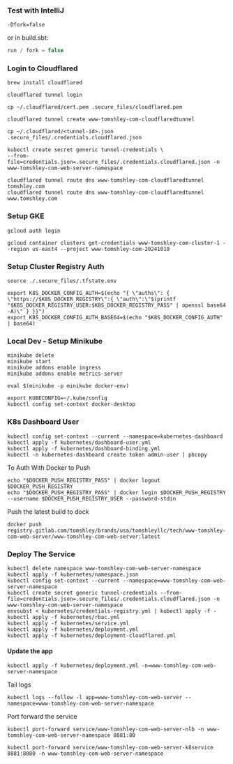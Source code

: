 ### Test with IntelliJ
```shell
-Dfork=false
```
or in build.sbt:
```scala 3
run / fork = false
```

### Login to Cloudflared
```shell
brew install cloudflared
```
```shell
cloudflared tunnel login
```
```shell
cp ~/.cloudflared/cert.pem .secure_files/cloudflared.pem
```
```shell
cloudflared tunnel create www-tomshley-com-cloudflaredtunnel
```
```shell
cp ~/.cloudflared/<tunnel-id>.json .secure_files/.credentials.cloudflared.json
```
```shell
kubectl create secret generic tunnel-credentials \
--from-file=credentials.json=.secure_files/.credentials.cloudflared.json -n www-tomshley-com-web-server-namespace
```
```shell
cloudflared tunnel route dns www-tomshley-com-cloudflaredtunnel tomshley.com
cloudflared tunnel route dns www-tomshley-com-cloudflaredtunnel www.tomshley.com
```

### Setup GKE
```shell
gcloud auth login
```
```shell
gcloud container clusters get-credentials www-tomshley-com-cluster-1 --region us-east4 --project www-tomshley-com-20241010
```
### Setup Cluster Registry Auth
```shell
source ./.secure_files/.tfstate.env
```
```shell
export K8S_DOCKER_CONFIG_AUTH=$(echo "{ \"auths\": { \"https://$K8S_DOCKER_REGISTRY\":{ \"auth\":\"$(printf "$K8S_DOCKER_REGISTRY_USER:$K8S_DOCKER_REGISTRY_PASS" | openssl base64 -A)\" } }}")
export K8S_DOCKER_CONFIG_AUTH_BASE64=$(echo "$K8S_DOCKER_CONFIG_AUTH" | base64)
```

### Local Dev - Setup Minikube
```shell
minikube delete
minikube start                                                                                               
minikube addons enable ingress
minikube addons enable metrics-server

eval $(minikube -p minikube docker-env)

export KUBECONFIG=~/.kube/config
kubectl config set-context docker-desktop
```

### K8s Dashboard User
```shell
kubectl config set-context --current --namespace=kubernetes-dashboard
kubectl apply -f kubernetes/dashboard-user.yml
kubectl apply -f kubernetes/dashboard-binding.yml
kubectl -n kubernetes-dashboard create token admin-user | pbcopy 
```

To Auth With Docker to Push
```shell
echo "$DOCKER_PUSH_REGISTRY_PASS" | docker logout $DOCKER_PUSH_REGISTRY
echo "$DOCKER_PUSH_REGISTRY_PASS" | docker login $DOCKER_PUSH_REGISTRY --username $DOCKER_PUSH_REGISTRY_USER --password-stdin
```

Push the latest build to dock
```shell
docker push registry.gitlab.com/tomshley/brands/usa/tomshleyllc/tech/www-tomshley-com-web-server/www-tomshley-com-web-server:latest
```

### Deploy The Service
```shell
kubectl delete namespace www-tomshley-com-web-server-namespace
kubectl apply -f kubernetes/namespace.json
kubectl config set-context --current --namespace=www-tomshley-com-web-server-namespace
kubectl create secret generic tunnel-credentials --from-file=credentials.json=.secure_files/.credentials.cloudflared.json -n www-tomshley-com-web-server-namespace
envsubst < kubernetes/credentials-registry.yml | kubectl apply -f -
kubectl apply -f kubernetes/rbac.yml
kubectl apply -f kubernetes/service.yml
kubectl apply -f kubernetes/deployment.yml
kubectl apply -f kubernetes/deployment-cloudflared.yml
```
#### Update the app
```shell
kubectl apply -f kubernetes/deployment.yml -n=www-tomshley-com-web-server-namespace
```
Tail logs
```shell
kubectl logs --follow -l app=www-tomshley-com-web-server --namespace=www-tomshley-com-web-server-namespace
```

Port forward the service
```shell
kubectl port-forward service/www-tomshley-com-web-server-nlb -n www-tomshley-com-web-server-namespace 8881:80
```
```shell
kubectl port-forward service/www-tomshley-com-web-server-k8service 8881:8080 -n www-tomshley-com-web-server-namespace
```
